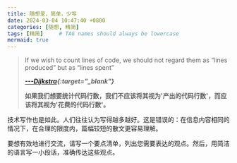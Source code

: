 ```yaml
---
title: 随想录，简单，少写
date: 2024-03-04 10:47:40 +0800
categories: [随想, 精简]
tags: [精简]     # TAG names should always be lowercase
mermaid: true
---
```


> If we wish to count lines of code, we should not regard them as “lines produced” but as “lines spent”
> 
> __*[---Dijkstra](https://www.cs.utexas.edu/users/EWD/transcriptions/EWD10xx/EWD1036.html){:target="_blank"}*__
>
> __如果我们想要统计代码行数，我们不应该将其视为'产出的代码行数'，而应该将其视为'花费的代码行数'。__

技术写作也是如此。人们往往认为写得越多越好。这是错误的：在信息内容相同的情况下，在合理的限度内，篇幅较短的散文更容易理解。

要想有效地进行交流，请写一个要点清单，列出您需要表达的观点。然后，用简洁的语言写一小段话，准确传达这些观点。
